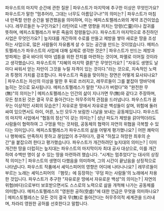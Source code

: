 파우스트의 마지막 순간에 관한 질문	| 파우스트가 마지막에 추구한 이상은 무엇인가요?
파우스트가 말한 "멈추어라, 그대는 너무도 아름답구나!"의 의미는?	| 파우스트가 마침내 만족할 만한 순간을 발견했음을 의미하며, 이는 메피스토펠레스와의 계약 조건이었습니다.
레무르들은 누구인가요?	| 라틴어로 나쁜 영향을 끼치는 망령(亡靈)이나 잡귀를 뜻하며, 메피스토펠레스가 부른 죽음의 정령들입니다.
파우스트가 마지막으로 추진하던 사업은 무엇인가요?	| 늪지대를 개간하여 수로를 만들고 제방을 쌓아 새로운 땅을 조성하는 사업으로, 많은 사람들이 자유롭게 살 수 있는 공간을 만드는 것이었습니다.
메피스토펠레스가 파우스트의 사업에 대해 실제로 생각한 것은?	| 파우스트가 만드는 제방과 방파제는 결국 바다의 악마 넵튠을 위한 잔치를 마련하는 것이며, 파멸로 이어질 것이라고 생각했습니다.
파우스트의 "지혜의 마지막 결론"은 무엇인가요?	| "자유도 생명도 날마다 싸워서 얻는 자만이 그것을 누릴 자격이 있는 것이다."라는 것으로, 지속적인 노력과 투쟁의 가치를 강조합니다.
파우스트가 죽음을 맞이하는 장면은 어떻게 묘사되나요?	| 파우스트는 자신의 이상을 말한 후 뒤로 쓰러지고, 레무르들이 그를 붙잡아 땅바닥에 눕히는 것으로 묘사됩니다.
메피스토펠레스가 말한 "지나가 버렸다"와 "완전한 무(無)"의 의미는?	| 메피스토펠레스는 인간의 삶이 지나가면 무(無)와 같다고 주장하며, 모든 창조된 것은 결국 무로 돌아간다는 허무주의적 관점을 드러냅니다.
파우스트가 꿈꾸는 이상적인 사회의 모습은?	| 자유로운 땅에서 자유로운 백성들이 살며, 위험에 둘러싸여 있으면서도 아이, 어른, 노인 모두가 보람찬 나날을 보내는 공동체입니다.
파우스트의 마지막 사업에서 "협동의 정신"이 갖는 의미는?	| 성난 파도가 제방을 갉아먹더라도 사람들이 협력하여 그 구멍을 막는 것처럼, 공동체의 협력이 자연의 위협을 극복할 수 있다는 의미입니다.
메피스토펠레스가 파우스트의 삶을 어떻게 평가했나요?	| 어떤 쾌락이나 행복에도 만족하지 못하고 끊임없이 추구하다가, 결국 "하찮고 허망한 최후의 순간"을 붙잡으려 한다고 평가했습니다.
파우스트가 개간하려던 늪지대의 의미는?	| 이미 개간한 땅을 더럽히는 늪지대는 파우스트의 마지막이자 최대 공사 대상으로, 이를 개간하여 수백만 명이 살 수 있는 땅을 마련하려 했습니다.
"시계는 멈추었다"는 대사의 상징적 의미는?	| 파우스트의 생명이 다했음을 의미하며, 그의 시간이 끝났음을 상징적으로 나타냅니다.
파우스트 작품에서 셰익스피어의 영향은 어디에 나타나나요?	| 레무르들이 부르는 노래는 셰익스피어의 『햄릿』에 등장하는 '무덤 파는 사람들'의 노래에서 차용한 것입니다.
파우스트가 추구한 "자유로운 땅에서 자유로운 백성"의 의미는?	| 자연의 위협(바다)으로부터 보호받으면서도 스스로의 노력으로 삶을 개척해 나가는 공동체를 의미합니다.
메피스토펠레스의 "영원한 공허(空虛)"에 대한 언급은 무엇을 의미하나요?	| 메피스토펠레스는 모든 것이 결국 무(無)로 돌아간다는 허무주의적 세계관을 드러내며, 차라리 영원한 공허를 선호한다고 말합니다.